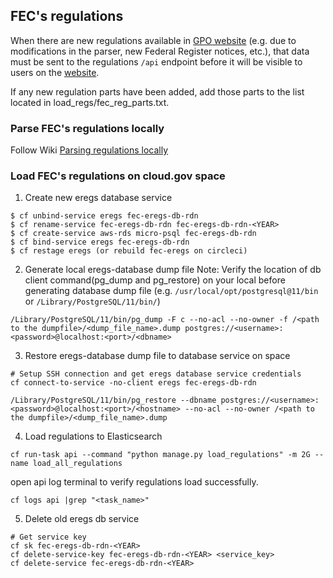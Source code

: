 ## FEC's regulations
When there are new regulations available in [GPO website](https://www.govinfo.gov/bulkdata/CFR/) (e.g. due to modifications in the parser, new Federal Register notices, etc.), that data must be sent to the regulations `/api` endpoint before it will be visible to users on the [website](https://www.fec.gov/regulations).

If any new regulation parts have been added, add those parts to the list located in load_regs/fec_reg_parts.txt.

### Parse FEC's regulations locally
Follow Wiki [Parsing regulations locally](https://github.com/fecgov/fec-eregs/wiki/Parsing-regulations-locally)

### Load FEC's regulations on cloud.gov space
1. Create new eregs database service
```
$ cf unbind-service eregs fec-eregs-db-rdn
$ cf rename-service fec-eregs-db-rdn fec-eregs-db-rdn-<YEAR>
$ cf create-service aws-rds micro-psql fec-eregs-db-rdn
$ cf bind-service eregs fec-eregs-db-rdn
$ cf restage eregs (or rebuild fec-eregs on circleci)
```

2. Generate local eregs-database dump file
Note: Verify the location of db client command(pg_dump and pg_restore) on your local before generating database dump file
(e.g. `/usr/local/opt/postgresql@11/bin` or `/Library/PostgreSQL/11/bin/`)

```
/Library/PostgreSQL/11/bin/pg_dump -F c --no-acl --no-owner -f /<path to the dumpfile>/<dump_file_name>.dump postgres://<username>:<password>@localhost:<port>/<dbname>
```

3. Restore eregs-database dump file to database service on space
```
# Setup SSH connection and get eregs database service credentials
cf connect-to-service -no-client eregs fec-eregs-db-rdn
```

```
/Library/PostgreSQL/11/bin/pg_restore --dbname postgres://<username>:<password>@localhost:<port>/<hostname> --no-acl --no-owner /<path to the dumpfile>/<dump_file_name>.dump
```

4. Load regulations to Elasticsearch
```
cf run-task api --command "python manage.py load_regulations" -m 2G --name load_all_regulations
```
open api log terminal to verify regulations load successfully.
```
cf logs api |grep "<task_name>"
```

5. Delete old eregs db service
```
# Get service key
cf sk fec-eregs-db-rdn-<YEAR>
cf delete-service-key fec-eregs-db-rdn-<YEAR> <service_key>
cf delete-service fec-eregs-db-rdn-<YEAR>
```

